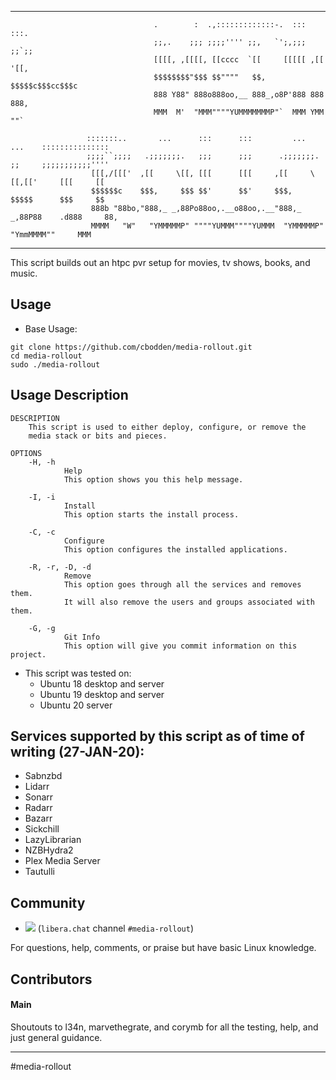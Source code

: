 <hr>

```
                                .        :  .,:::::::::::::-.  :::  :::.
                                ;;,.    ;;; ;;;;'''' ;;,   `';,;;;  ;;`;;
                                [[[[, ,[[[[, [[cccc  `[[     [[[[[ ,[[ '[[,
                                $$$$$$$$"$$$ $$""""   $$,    $$$$$c$$$cc$$$c
                                888 Y88" 888o888oo,__ 888_,o8P'888 888   888,
                                MMM  M'  "MMM""""YUMMMMMMMP"`  MMM YMM   ""`

                 :::::::..       ...      :::      :::         ...      ...    :::::::::::::::
                 ;;;;``;;;;   .;;;;;;;.   ;;;      ;;;      .;;;;;;;.   ;;     ;;;;;;;;;;;''''
                  [[[,/[[['  ,[[     \[[, [[[      [[[     ,[[     \[[,[['     [[[     [[
                  $$$$$$c    $$$,     $$$ $$'      $$'     $$$,     $$$$$      $$$     $$
                  888b "88bo,"888,_ _,88Po88oo,.__o88oo,.__"888,_ _,88P88    .d888     88,
                  MMMM   "W"   "YMMMMMP" """"YUMMM""""YUMMM  "YMMMMMP"  "YmmMMMM""     MMM

```
<hr>


This script builds out an htpc pvr setup for movies, tv shows, books, and music.

## Usage
* Base Usage:
```
git clone https://github.com/cbodden/media-rollout.git
cd media-rollout
sudo ./media-rollout
```

## Usage Description
```
DESCRIPTION
    This script is used to either deploy, configure, or remove the
    media stack or bits and pieces.

OPTIONS
    -H, -h
            Help
            This option shows you this help message.

    -I, -i
            Install
            This option starts the install process.

    -C, -c
            Configure
            This option configures the installed applications.

    -R, -r, -D, -d
            Remove
            This option goes through all the services and removes them.
            It will also remove the users and groups associated with them.

    -G, -g
            Git Info
            This option will give you commit information on this project.
```

* This script was tested on:
  * Ubuntu 18 desktop and server
  * Ubuntu 19 desktop and server
  * Ubuntu 20 server


## Services supported by this script as of time of writing (27-JAN-20):
* Sabnzbd
* Lidarr
* Sonarr
* Radarr
* Bazarr
* Sickchill
* LazyLibrarian
* NZBHydra2
* Plex Media Server
* Tautulli

## Community
* <a name="libera"><img src="https://img.shields.io/badge/style-join%20chat-blue.svg?style=flat.svg&label=libera"></a>&nbsp;(`libera.chat` channel `#media-rollout`)

For questions, help, comments, or praise but have basic Linux knowledge.

## Contributors

#### Main
Shoutouts to l34n, marvethegrate, and corymb for all the testing, help, and just general guidance.

---
#media-rollout

